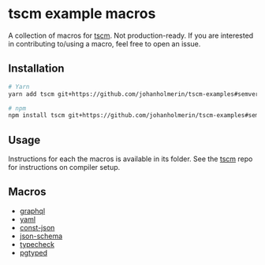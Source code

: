 # tscm example macros

A collection of macros for [tscm](https://github.com/johanholmerin/tscm). Not production-ready. If you are interested in contributing to/using a macro, feel free to open an issue.

## Installation

```sh
# Yarn
yarn add tscm git+https://github.com/johanholmerin/tscm-examples#semver:^0.1.0

# npm
npm install tscm git+https://github.com/johanholmerin/tscm-examples#semver:^0.1.0
```

## Usage

Instructions for each the macros is available in its folder. See the [tscm](https://github.com/johanholmerin/tscm) repo for instructions on compiler setup.

## Macros

- [graphql](macros/graphql)
- [yaml](macros/yaml)
- [const-json](macros/const-json)
- [json-schema](macros/json-schema)
- [typecheck](macros/typecheck)
- [pgtyped](macros/pgtyped)
